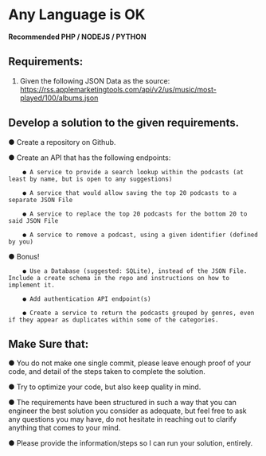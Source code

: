 # Any Language is OK
**Recommended PHP / NODEJS / PYTHON**

## Requirements:

1. Given the following JSON Data as the source: https://rss.applemarketingtools.com/api/v2/us/music/most-played/100/albums.json

## Develop a solution to the given requirements.

● Create a repository on Github.

● Create an API that has the following endpoints:

        ● A service to provide a search lookup within the podcasts (at least by name, but is open to any suggestions)
        
        ● A service that would allow saving the top 20 podcasts to a separate JSON File
        
        ● A service to replace the top 20 podcasts for the bottom 20 to said JSON File
        
        ● A service to remove a podcast, using a given identifier (defined by you)

● Bonus!

        ● Use a Database (suggested: SQLite), instead of the JSON File. Include a create schema in the repo and instructions on how to implement it.
        
        ● Add authentication API endpoint(s)
        
        ● Create a service to return the podcasts grouped by genres, even if they appear as duplicates within some of the categories.

## Make Sure that:

● You do not make one single commit, please leave enough proof of your code, and detail of the steps taken to complete the solution.

● Try to optimize your code, but also keep quality in mind.

● The requirements have been structured in such a way that you can engineer the best solution you consider as adequate, but feel free to ask any questions you may have, do not hesitate in reaching out to clarify anything that comes to your mind.

● Please provide the information/steps so I can run your solution, entirely.

